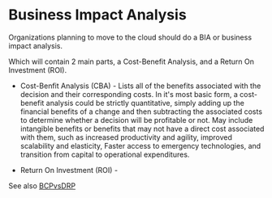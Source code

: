 # Business Impact Analysis
Organizations planning to move to the cloud should do a BIA or business impact analysis. 

Which will contain 2 main parts, a Cost-Benefit Analysis, and a Return On Investment (ROI).

- Cost-Benfit Analysis (CBA) - Lists all of the benefits associated with the decision and their corresponding costs. In it's most basic form, a cost-benefit analysis could be strictly quantitative, simply adding up the financial benefits of a change and then subtracting the associated costs to determine whether a decision will be profitable or not. May include intangible benefits or benefits that may not have a direct cost associated with them, such as increased productivity and agility, improved scalability and elasticity, Faster access to emergency technologies, and transition from capital to operational expenditures. 

- Return On Investment (ROI) - 

See also [BCPvsDRP](BCP%20vs%20DRP.md)